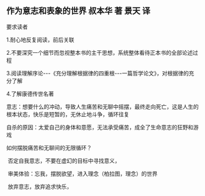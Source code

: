 ## 作为意志和表象的世界 叔本华 著 景天 译

要求读者

1.耐心地反复阅读，前后关联

2.不要深究一个细节而忽视整本书的主干思想，系统整体看待正本书的全部论述过程

3.阅读理解序论---《充分理解根据律的四重根---一篇哲学论文》，对根据律的充分了解

4.了解康德传世名著

意志：想要什么的冲动，导致人生痛苦和无聊中摇摆，最终走向死亡，这是人生的根本状态，快乐是短暂的，无休止地斗争，循环往复

自杀的原因：太爱自己的身体和意愿，无法承受痛苦，成全了生命意志的狂野和游戏

如何摆脱痛苦和无聊间的无限循环？

​	否定自我意志，不要在虚幻的目标中寻找意义，

​	审美体验：忘我，摆脱欲望，进入理念（柏拉图，理念）的世界

​	放弃意志，放弃追求快乐，



